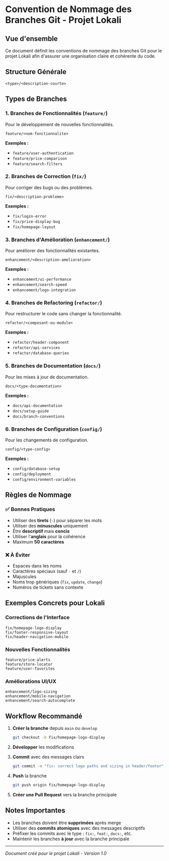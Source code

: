 # Convention de Nommage des Branches Git - Projet Lokali

## Vue d'ensemble
Ce document définit les conventions de nommage des branches Git pour le projet Lokali afin d'assurer une organisation claire et cohérente du code.

## Structure Générale
```
<type>/<description-courte>
```

## Types de Branches

### 1. Branches de Fonctionnalités (`feature/`)
Pour le développement de nouvelles fonctionnalités.
```
feature/<nom-fonctionnalite>
```
**Exemples :**
- `feature/user-authentication`
- `feature/price-comparison`
- `feature/search-filters`

### 2. Branches de Correction (`fix/`)
Pour corriger des bugs ou des problèmes.
```
fix/<description-probleme>
```
**Exemples :**
- `fix/login-error`
- `fix/price-display-bug`
- `fix/homepage-layout`

### 3. Branches d'Amélioration (`enhancement/`)
Pour améliorer des fonctionnalités existantes.
```
enhancement/<description-amelioration>
```
**Exemples :**
- `enhancement/ui-performance`
- `enhancement/search-speed`
- `enhancement/logo-integration`

### 4. Branches de Refactoring (`refactor/`)
Pour restructurer le code sans changer la fonctionnalité.
```
refactor/<composant-ou-module>
```
**Exemples :**
- `refactor/header-component`
- `refactor/api-services`
- `refactor/database-queries`

### 5. Branches de Documentation (`docs/`)
Pour les mises à jour de documentation.
```
docs/<type-documentation>
```
**Exemples :**
- `docs/api-documentation`
- `docs/setup-guide`
- `docs/branch-conventions`

### 6. Branches de Configuration (`config/`)
Pour les changements de configuration.
```
config/<type-config>
```
**Exemples :**
- `config/database-setup`
- `config/deployment`
- `config/environment-variables`

## Règles de Nommage

### ✅ Bonnes Pratiques
- Utiliser des **tirets** (`-`) pour séparer les mots
- Utiliser des **minuscules** uniquement
- Être **descriptif** mais **concis**
- Utiliser l'**anglais** pour la cohérence
- Maximum **50 caractères**

### ❌ À Éviter
- Espaces dans les noms
- Caractères spéciaux (sauf `-` et `/`)
- Majuscules
- Noms trop génériques (`fix`, `update`, `change`)
- Numéros de tickets sans contexte

## Exemples Concrets pour Lokali

### Corrections de l'Interface
```
fix/homepage-logo-display
fix/footer-responsive-layout
fix/header-navigation-mobile
```

### Nouvelles Fonctionnalités
```
feature/price-alerts
feature/store-locator
feature/user-favorites
```

### Améliorations UI/UX
```
enhancement/logo-sizing
enhancement/mobile-navigation
enhancement/search-autocomplete
```

## Workflow Recommandé

1. **Créer la branche** depuis `main` ou `develop`
   ```bash
   git checkout -b fix/homepage-logo-display
   ```

2. **Développer** les modifications

3. **Commit** avec des messages clairs
   ```bash
   git commit -m "fix: correct logo paths and sizing in header/footer"
   ```

4. **Push** la branche
   ```bash
   git push origin fix/homepage-logo-display
   ```

5. **Créer une Pull Request** vers la branche principale

## Notes Importantes
- Les branches doivent être **supprimées** après merge
- Utiliser des **commits atomiques** avec des messages descriptifs
- Préfixer les commits avec le type : `fix:`, `feat:`, `docs:`, etc.
- Maintenir les branches **à jour** avec la branche principale

---
*Document créé pour le projet Lokali - Version 1.0*